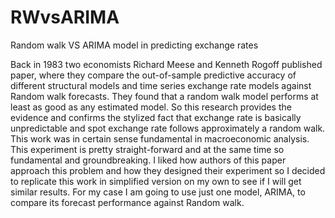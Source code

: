 # RWvsARIMA
Random walk VS ARIMA model in predicting exchange rates

Back in 1983 two economists Richard Meese and Kenneth Rogoff published paper, where they compare the out-of-sample predictive accuracy of different structural models and time series exchange rate models against Random walk forecasts. They found that a random walk model performs at least as good as any estimated model.
So this research provides the evidence and confirms the stylized fact that exchange rate is basically unpredictable and spot exchange rate follows approximately a random walk.
This work was in certain sense fundamental in macroeconomic analysis. This experiment is pretty straight-forward and at the same time so fundamental and groundbreaking. I liked how authors of this paper approach this problem and how they designed their experiment so I decided to replicate this work in simplified version on my own to see if I will get similar results.
For my case I am going to use just one model, ARIMA, to compare its forecast performance against Random walk.
